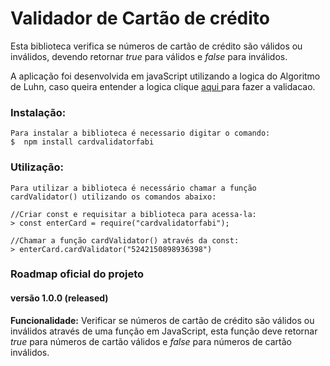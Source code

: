 # Validador de Cartão de crédito

Esta biblioteca verifica se números de cartão de crédito são válidos ou inválidos, devendo retornar *true* para válidos e *false* para inválidos.

A aplicação foi desenvolvida em javaScript utilizando a logica do Algoritmo de Luhn, caso queira entender a logica clique <a href="http://www.datagenetics.com/blog/july42013/index.html"> aqui </a> para fazer a validacao.

### Instalação:
```
Para instalar a biblioteca é necessario digitar o comando:
$  npm install cardvalidatorfabi
```

### Utilização:
```
Para utilizar a biblioteca é necessário chamar a função cardValidator() utilizando os comandos abaixo:

//Criar const e requisitar a biblioteca para acessa-la:
> const enterCard = require("cardvalidatorfabi");

//Chamar a função cardValidator() através da const:
> enterCard.cardValidator("5242150898936398")
```

### Roadmap oficial do projeto

#### versão 1.0.0 (released)

**Funcionalidade:** Verificar se números de cartão de crédito são válidos ou inválidos através de uma função em JavaScript, esta função deve retornar *true* para números de cartão válidos e *false* para números de cartão inválidos.
